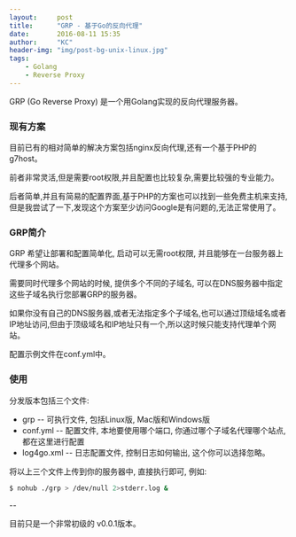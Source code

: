 ```yaml
---
layout:     post
title:      "GRP - 基于Go的反向代理"
date:       2016-08-11 15:35
author:     "KC"
header-img: "img/post-bg-unix-linux.jpg"
tags:
    - Golang
    - Reverse Proxy
---
```


GRP (Go Reverse Proxy) 是一个用Golang实现的反向代理服务器。

### 现有方案

目前已有的相对简单的解决方案包括nginx反向代理,还有一个基于PHP的g7host。

前者非常灵活,但是需要root权限,并且配置也比较复杂,需要比较强的专业能力。

后者简单,并且有简易的配置界面,基于PHP的方案也可以找到一些免费主机来支持,但是我尝试了一下,发现这个方案至少访问Google是有问题的,无法正常使用了。

### GRP简介

GRP 希望让部署和配置简单化, 启动可以无需root权限, 并且能够在一台服务器上代理多个网站。

需要同时代理多个网站的时候, 提供多个不同的子域名, 可以在DNS服务器中指定这些子域名执行您部署GRP的服务器。

如果你没有自己的DNS服务器,或者无法指定多个子域名,也可以通过顶级域名或者IP地址访问,但由于顶级域名和IP地址只有一个,所以这时候只能支持代理单个网站。

配置示例文件在conf.yml中。

### 使用

分发版本包括三个文件:

* grp -- 可执行文件, 包括Linux版, Mac版和Windows版
* conf.yml -- 配置文件, 本地要使用哪个端口, 你通过哪个子域名代理哪个站点, 都在这里进行配置
* log4go.xml -- 日志配置文件, 控制日志如何输出, 这个你可以选择忽略。

将以上三个文件上传到你的服务器中, 直接执行即可, 例如:

```bash
$ nohub ./grp > /dev/null 2>stderr.log &
```

--

目前只是一个非常初级的 v0.0.1版本。
